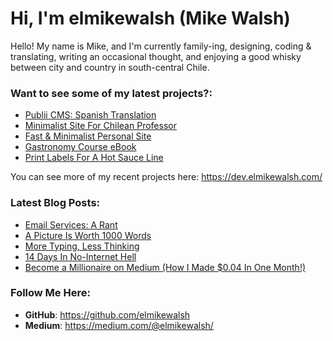 # Hi, I'm elmikewalsh (Mike Walsh)




Hello! My name is Mike, and I'm currently family-ing, designing, coding & translating, writing an occasional thought, and enjoying a good whisky between city and country in south-central Chile.




### **Want to see some of my latest projects?:**
<!-- PORTFOLIO:START -->
- [Publii CMS: Spanish Translation](https://dev.elmikewalsh.com/publii-cms-spanish-translation/)
- [Minimalist Site For Chilean Professor](https://dev.elmikewalsh.com/minimalist-site-for-chilean-professor/)
- [Fast &amp; Minimalist Personal Site](https://dev.elmikewalsh.com/fast-and-minimalist-personal-site/)
- [Gastronomy Course eBook](https://dev.elmikewalsh.com/ebook-for-a-university-gastronomy-course/)
- [Print Labels For A Hot Sauce Line](https://dev.elmikewalsh.com/print-labels-for-a-hot-sauce-line/)
<!-- PORTFOLIO:END -->


You can see more of my recent projects here: https://dev.elmikewalsh.com/

### **Latest Blog Posts:**
<!-- BLOG-POST-LIST:START -->
- [Email Services: A Rant](https://www.elmikewalsh.com/email-services-a-rant/)
- [A Picture Is Worth 1000 Words](https://www.elmikewalsh.com/a-picture-is-worth-1000-words/)
- [More Typing, Less Thinking](https://www.elmikewalsh.com/more-typing-less-thinking/)
- [14 Days In No-Internet Hell](https://www.elmikewalsh.com/14-days-in-no-internet-hell/)
- [Become a Millionaire on Medium &lpar;How I Made $0.04 In One Month!&rpar;](https://www.elmikewalsh.com/becom-a-millionaire-on-medium-how-i-made-004-in-one-month/)
<!-- BLOG-POST-LIST:END -->

### **Follow Me Here:**

- **GitHub**: https://github.com/elmikewalsh
- **Medium**: https://medium.com/@elmikewalsh/
